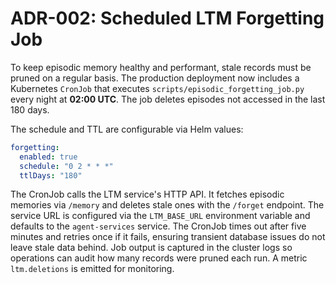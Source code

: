 # ADR-002: Scheduled LTM Forgetting Job

To keep episodic memory healthy and performant, stale records must be pruned on a regular basis. The production deployment now includes a Kubernetes `CronJob` that executes `scripts/episodic_forgetting_job.py` every night at **02:00 UTC**. The job deletes episodes not accessed in the last 180 days.

The schedule and TTL are configurable via Helm values:

```yaml
forgetting:
  enabled: true
  schedule: "0 2 * * *"
  ttlDays: "180"
```

The CronJob calls the LTM service's HTTP API. It fetches episodic memories via
`/memory` and deletes stale ones with the `/forget` endpoint. The service URL is
configured via the `LTM_BASE_URL` environment variable and defaults to the
`agent-services` service. The CronJob times out after five minutes and retries
once if it fails, ensuring transient database issues do not leave stale data
behind. Job output is captured in the cluster logs so operations can audit how
many records were pruned each run. A metric `ltm.deletions` is emitted for
monitoring.
